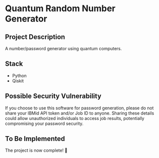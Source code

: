 # Quantum Random Number Generator 

## Project Description

A number/password generator using quantum computers.

## Stack

* Python
* Qiskit

## Possible Security Vulnerability

If you choose to use this software for password generation, please do not share your IBMid API token and/or Job ID to anyone.
Sharing these details could allow unauthorized individuals to access job results, potentially compromising your password security.

## To Be Implemented

The project is now complete! 🎉
